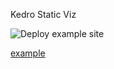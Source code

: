 Kedro Static Viz

![Deploy example site](https://github.com/WaylonWalker/kedro-static-viz/workflows/Deploy%20example%20site/badge.svg)

[example](https://kedro-static-viz.waylonwalker.com/)
